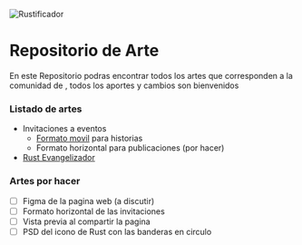 ![Rustificador](https://github.com/RustLangES/arte-rustlang-es/assets/56278796/d18bbef5-4d25-4869-a966-e891f4b1f400)

# Repositorio de Arte
En este Repositorio podras encontrar todos los artes que corresponden a la comunidad de [](https://rustlanges.github.io), todos los aportes y cambios son bienvenidos

### Listado de artes
- Invitaciones a eventos
    - [Formato movil](./invitaciones/README.md) para historias
    - Formato horizontal para publicaciones (por hacer)
- [Rust Evangelizador](./evangelizador/README.md)

### Artes por hacer
- [ ] Figma de la pagina web (a discutir)
- [ ] Formato horizontal de las invitaciones
- [ ] Vista previa al compartir la pagina
- [ ] PSD del icono de Rust con las banderas en circulo
